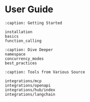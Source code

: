 # User Guide

```{toctree}
:caption: Getting Started

installation
basics
function_calling
```

```{toctree}
:caption: Dive Deeper
namespace
concurrency_modes
best_practices
```

```{toctree}
:caption: Tools from Various Source

integrations/mcp
integrations/openapi
integrations/hub/index
integrations/langchain
```
